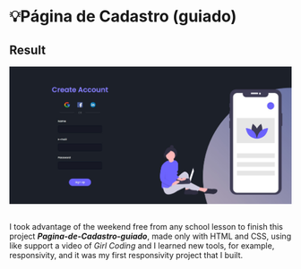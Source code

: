 # 💡Página de Cadastro (guiado)

## Result

<img src="Imgs/Finalresult.jpg" alt="Web Version">

##

I took advantage of the weekend free from any school lesson to finish this project ***Pagina-de-Cadastro-guiado***, made only with HTML and CSS, using like support a video of *Girl Coding* and I learned new tools, for example, responsivity, and it was my first responsivity project that I built.
